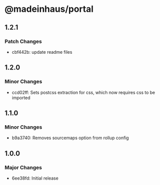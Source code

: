 # @madeinhaus/portal

## 1.2.1

### Patch Changes

- cbf442b: update readme files

## 1.2.0

### Minor Changes

- ccd02ff: Sets postcss extraction for css, which now requires css to be imported

## 1.1.0

### Minor Changes

- b9a3740: Removes sourcemaps option from rollup config

## 1.0.0

### Major Changes

- 6ee38fd: Initial release
